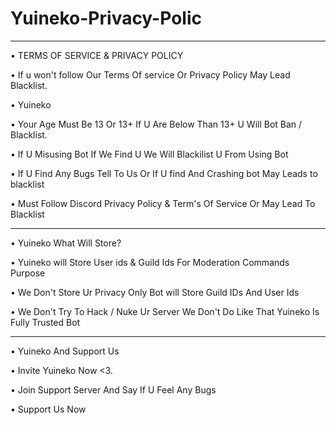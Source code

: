 # Yuineko-Privacy-Polic

---

• TERMS OF SERVICE & PRIVACY POLICY

• If u won't follow Our Terms Of service Or Privacy Policy May Lead Blacklist.

• Yuineko

• Your Age Must Be 13 Or 13+ If U Are Below Than 13+ U Will Bot Ban / Blacklist.

• If U Misusing Bot If We Find U We Will Blackilist U From Using Bot

• If U Find Any Bugs Tell To Us Or If U find And Crashing bot May Leads to blacklist

• Must Follow Discord Privacy Policy & Term's Of Service Or May Lead To Blacklist

---

• Yuineko What Will Store?

• Yuineko will Store User ids & Guild Ids For Moderation Commands Purpose

• We Don't Store Ur Privacy Only Bot will Store Guild IDs And User Ids

• We Don't Try To Hack / Nuke Ur Server We Don't Do Like That Yuineko Is Fully Trusted Bot

---

• Yuineko And Support Us

• Invite Yuineko Now <3.

• Join Support Server And Say If U Feel Any Bugs

• Support Us Now
